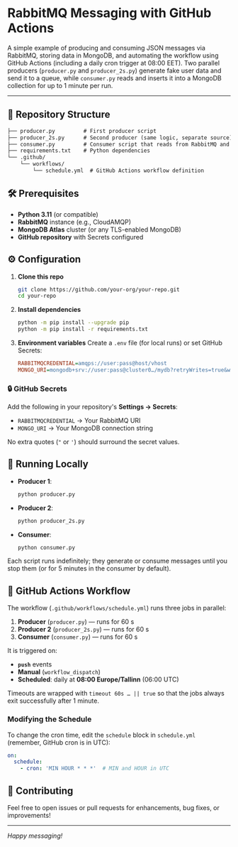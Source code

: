 # RabbitMQ Messaging with GitHub Actions

A simple example of producing and consuming JSON messages via RabbitMQ, storing data in MongoDB, and automating the workflow using GitHub Actions (including a daily cron trigger at 08:00 EET). Two parallel producers (`producer.py` and `producer_2s.py`) generate fake user data and send it to a queue, while `consumer.py` reads and inserts it into a MongoDB collection for up to 1 minute per run.

---

## 📂 Repository Structure

```txt
├── producer.py         # First producer script
├── producer_2s.py      # Second producer (same logic, separate source)
├── consumer.py         # Consumer script that reads from RabbitMQ and writes to MongoDB
├── requirements.txt    # Python dependencies
└── .github/
    └── workflows/
        └── schedule.yml  # GitHub Actions workflow definition
``` 

## 🛠️ Prerequisites

- **Python 3.11** (or compatible)
- **RabbitMQ** instance (e.g., CloudAMQP)
- **MongoDB Atlas** cluster (or any TLS-enabled MongoDB)
- **GitHub repository** with Secrets configured

## ⚙️ Configuration

1. **Clone this repo**
   ```bash
   git clone https://github.com/your-org/your-repo.git
   cd your-repo
   ```

2. **Install dependencies**
   ```bash
   python -m pip install --upgrade pip
   python -m pip install -r requirements.txt
   ```

3. **Environment variables**
   Create a `.env` file (for local runs) or set GitHub Secrets:
   ```ini
   RABBITMQCREDENTIAL=amqps://user:pass@host/vhost
   MONGO_URI=mongodb+srv://user:pass@cluster0…/mydb?retryWrites=true&w=majority
   ```

### 🔒 GitHub Secrets

Add the following in your repository's **Settings → Secrets**:
- `RABBITMQCREDENTIAL` → Your RabbitMQ URI
- `MONGO_URI` → Your MongoDB connection string

No extra quotes (`"` or `'`) should surround the secret values.

## 🚀 Running Locally

- **Producer 1**:
  ```bash
  python producer.py
  ```

- **Producer 2**:
  ```bash
  python producer_2s.py
  ```

- **Consumer**:
  ```bash
  python consumer.py
  ```

Each script runs indefinitely; they generate or consume messages until you stop them (or for 5 minutes in the consumer by default).

## 🤖 GitHub Actions Workflow

The workflow (`.github/workflows/schedule.yml`) runs three jobs in parallel:

1. **Producer** (`producer.py`) — runs for 60 s  
2. **Producer 2** (`producer_2s.py`) — runs for 60 s  
3. **Consumer** (`consumer.py`) — runs for 60 s  

It is triggered on:
- **`push`** events
- **Manual** (`workflow_dispatch`)
- **Scheduled**: daily at **08:00 Europe/Tallinn** (06:00 UTC)

Timeouts are wrapped with `timeout 60s … || true` so that the jobs always exit successfully after 1 minute.

### Modifying the Schedule

To change the cron time, edit the `schedule` block in `schedule.yml` (remember, GitHub cron is in UTC):
```yaml
on:
  schedule:
    - cron: 'MIN HOUR * * *'  # MIN and HOUR in UTC
```

## 🤝 Contributing

Feel free to open issues or pull requests for enhancements, bug fixes, or improvements!

---

*Happy messaging!*